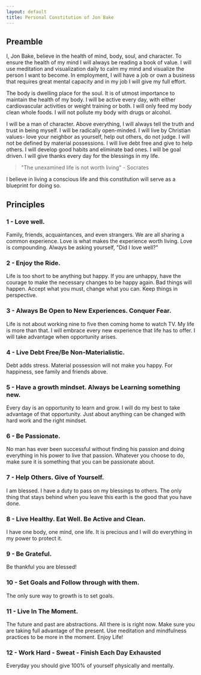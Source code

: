```yaml
---
layout: default
title: Personal Constitution of Jon Bake
---
```


## Preamble

I, Jon Bake, believe in the health of mind, body, soul, and character.  To ensure the health of my mind I will always be reading a book of value.  I will use meditation and visualization daily to calm my mind and visualize the person I want to become.  In employment, I will have a job or own a business that requires great mental capacity and in my job I will give my full effort.

The body is dwelling place for the soul.  It is of utmost importance to maintain the health of my body.  I will be active every day, with either cardiovascular activities or weight training or both.  I will only feed my body clean whole foods.  I will not pollute my body with drugs or alcohol.

I will be a man of character.  Above everything, I will always tell the truth and trust in being myself.  I will be radically open-minded. I will live by Christian values- love your neighbor as yourself, help out others, do not judge.  I will not be defined by material possessions.  I will live debt free and give to help others.  I will develop good habits and eliminate bad ones.  I will be goal driven.  I will give thanks every day for the blessings in my life.

> "The unexamined life is not worth living" - Socrates

I believe in living a conscious life and this constitution will serve as a blueprint for doing so.

## Principles

### 1 - Love well.

Family, friends, acquaintances, and even strangers. We are all sharing a common experience. Love is what makes the experience worth living. Love is compounding. Always be asking yourself, "Did I love well?"

### 2 - Enjoy the Ride.

Life is too short to be anything but happy. If you are unhappy, have the courage to make the
necessary changes to be happy again. Bad things will happen. Accept what you must, change
what you can. Keep things in perspective.

### 3 - Always Be Open to New Experiences. Conquer Fear.

Life is not about working nine to five then coming home to watch TV. My life is more than that. I
will embrace every new experience that life has to offer. I will take advantage when opportunity arises.

### 4 - Live Debt Free/Be Non-Materialistic.

Debt adds stress. Material possession will not make you happy. For happiness, see family and friends
above.

### 5 - Have a growth mindset. Always be Learning something new.

Every day is an opportunity to learn and grow. I will do my best to take advantage of that
opportunity. Just about anything can be changed with hard work and the right mindset.

### 6 - Be Passionate.

No man has ever been successful without finding his passion and doing everything in his power
to live that passion. Whatever you choose to do, make sure it is something that you can be
passionate about.

### 7 - Help Others. Give of Yourself.

I am blessed. I have a duty to pass on my blessings to others. The only thing that stays behind
when you leave this earth is the good that you have done.

### 8 - Live Healthy. Eat Well. Be Active and Clean.

I have one body, one mind, one life. It is precious and I will do everything in my power to protect
it.

### 9 - Be Grateful.

Be thankful you are blessed!

### 10 - Set Goals and Follow through with them.

The only sure way to growth is to set goals.

### 11 - Live In The Moment.

The future and past are abstractions. All there is is right now. Make sure you are taking full
advantage of the present. Use meditation and mindfulness practices to be more in the moment.
Enjoy Life!

### 12 - Work Hard - Sweat - Finish Each Day Exhausted

Everyday you should give 100% of yourself physically and mentally.
